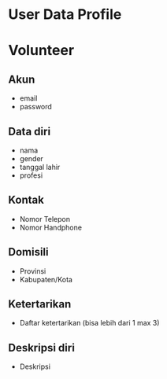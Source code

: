 # User Data Profile

# Volunteer

## Akun
- email
- password

## Data diri
- nama
- gender
- tanggal lahir
- profesi

## Kontak
- Nomor Telepon
- Nomor Handphone

## Domisili
- Provinsi
- Kabupaten/Kota

## Ketertarikan
- Daftar ketertarikan (bisa lebih dari 1 max 3)

## Deskripsi diri
- Deskripsi
